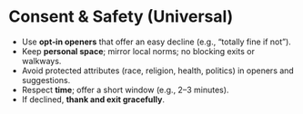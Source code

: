 # Consent & Safety (Universal)

- Use **opt‑in openers** that offer an easy decline (e.g., “totally fine if not”).
- Keep **personal space**; mirror local norms; no blocking exits or walkways.
- Avoid protected attributes (race, religion, health, politics) in openers and suggestions.
- Respect **time**; offer a short window (e.g., 2–3 minutes).
- If declined, **thank and exit gracefully**.
